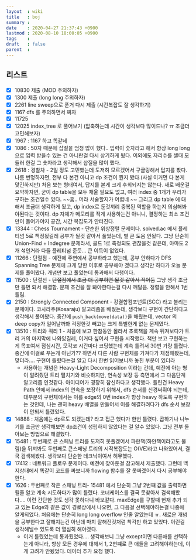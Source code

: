 ```yaml
---
layout  : wiki
title   : boj
summary : 
date    : 2020-04-27 21:37:43 +0900
lastmod : 2020-08-10 18:00:05 +0900
tags    : 
draft   : false
parent  : 
---
```


## 리스트
 * [X] 10830 제출 (MOD 주의하자)
 * [X] 1300 제출 (long long 주의하자)
 * [X] 2261 line sweep으로 푼거 다시 제출 (시간복잡도 잘 생각하기)
 * [X] 1167 dfs 를 주의하면서 짜자
 * [X] 11725
 * [X] 12025 index_tree 로 풀어보기 (압축하는데 시간이 생각보다 많이드나? ㅠ 조금더 고민해보자)
 * [X] 1967 : 1167 하고 똑같네
 * [X] 1086 : 50자 때문에 삽질을 엄청 많이 했다.. 입력이 숫자라고 해서 항상 long long 으로 입력 받을수 있는 건 아니란걸 다시 상기하게 됬다. 이외에도 자리수를 셀때 모듈러 한걸 그 숫자라고 생각해서 삽질을 많이 했다.
 * [X] 2618 : 경찰차 - 2일 정도 고민했는데 도저히 모르겠어서 구글링해서 답지를 봤다. 나름 변명하자면, 전부 다 본건 아니고 dp 조건이 뭔지 봤다.(사실 이거면 다 본게 맞긴하지만) 처음 보는 형태여서, 답지를 본게 크게 후회되지는 않는다. 새로 배운걸 요약하자면, 굳이 dp table을 모두 채울 필요도 없고, 여러 index 중 1개가 우리가 구하는 조건일수 있다. ~~흠.. 머라 서술할지가 어렵네 ~~ 그리고 dp table 에 대해서 조금더 생각하게 됬고, dp index로 둔것끼리 중복된 역할을 하는지 의심해봐야된다는 것이다. dp 자체가 메모리를 적게 사용하는건 아니니, 결정하는 최소 조건만이 들어가야지 공간, 시간 복잡도가 안터진다.
 * [X] 13344 : Chess Tournament - 단순한 위상정렬 문제이다. solved.ac 에서 플레티넘 5로 책정됬길레 공부가 될것 같아서 풀었는데, 별 큰 도움 안됬다. 그냥 단순히 Union-Find + Indegree 문제라서, 골드 1로 측정되도 괜찮을것 같은데, 아마도 2개 섞인거라 다들 플레티넘 준듯... 큰 이득이 없었다.
 * [X] 11266 : 단절점 - 예전에 주변에서 공부하라고 했는데, 공부 안하다가 DFS Spanning Tree 문제에 크게 당한 이후로 공부해야 겠다고 생각만 하다가 오늘 문제를 풀어봤다. 개념만 보고 풀었는데 통과해서 다행이다.
 * [X] 11500 : 단절선 - ~~단절점에서 조금 더 공부하면 될것 같아서 적어둠~~ 그냥 생각 조금만 틀면 되서 해결함. 문제 조건을 잘 봐야한다는걸 다시 깨달음. 정렬을 안해서 1번 틀림.
 * [X] 2150 : Strongly Connected Component - 강결합컴포넌트(SCC) 라고 불리는 문제이다. 코사라주(Kosaraju) 알고리즘을 배웠는데, 생각보다 구현이 간단하다고 생각해서 풀어봤다. 중간에 `push_back(move(data))`을 해줬는데, vector 의 deep copy가 일어날까봐 걱정한것 빼고는 크게 특별한게 없는 문제였다.
 * [X] 13510 : 트리와 쿼리 1 - 처음에 보고 한참동안 몰라서 초록책을 계속 뒤져보다가 트리 거의 마지막에 나와있길레, 이거다 싶어서 구현을 시작했다. 책만 보고 구현하는게 목표여서 점심시간, 모각코 시간마다 코딩했는데 계속 틀려서 30번 가량 틀렸다. 중간에 이걸로 푸는게 아닌가?? 하면서 다른 사람 구현체를 가져다가 채점해봤는데, 맞더라.... 구현이 틀렸다는걸 알고 다시 한번 읽어보니까 놓친 부분이 있더라
   * 사용하는 개념은 Heavy-Light Decomposition 이라는 건데, 예전에 아는 형이 알려줬던 트리 펼치기와 비슷하지만, 연속성 보장 등 측면에서 그 다음단계 알고리즘 인것같다. 아이디어가 굉장히 참신하다고 생각했다. 틀린건 Heavy Path 안에서 index의 연속을 보장하기 위해서, dfs 순서를 신경써줘야 되는데, 대부분의 구현체에서는 이를 edge의 0번 index가 항상 heavy 하도록 구현하는 것인데, 나는 괜히 heavy 배열을 만들어서 이를 해결하려다가 dfs 순서 보장이 안되서 틀렸었다.
 * [X] 14888 : 처음에는 dp로도 되겠는데? 라고 접근 했다가 한번 틀렸다. 곱하기나 나누기를 조금만 생각해보면 dp조건이 성립하지 않았다는 걸 알수 있었다. 그냥 전부 돌아보는 방법으로 해결했다.
 * [X] 15481 : 두번째로 큰 스페닝 트리를 도저히 못풀겠어서 파란책(하얀책이라고도 불림)을 뒤져봐도 두번째로 큰스페닝 트리의 시작복잡도는 O(VE)라고 나와있어서, 결국 검색해봤다. 생각보다 단순한 테크닉이여서 허무했다.
 * [X] 17412 : 네트워크 플로우 문제이다. 예전에 찾아둔걸 참고해서 제출했다. 그런데 백지상태에서 똑같이 코드를 짜보니까 flowing 함수를 잘 못짜겠어서 다시 공부해야한다.
 * [X] 1626 : 두번째로 작은 스패닝 트리- 15481 에서 단순히 그냥 2번째 값을 출력하면 될줄 알고 계속 시도하다가 많이 틀렸다. 코너케이스를 결국 못찾아서 검색해봤다.... 이런 간단한 것도 생각 못하다니 바보같다. maxEdge를 구할때 현재 추가 되고 있는 Edge와 같은 값이 경로상에서 나오면, 그 다음걸 선택해야하는걸 나중에 알게되었다. 처음에는 단순히 long long overflow 인줄 알았는데 ㅠ. 새로운 개념을 공부한다고 잘해지는건 아닌데 마치 잘해진것처럼 착각만 하고 있었다. 이런걸 생각해낼수 있도록 더 열심히 해야겠다.
   * 이거 틀렸었는데 통과됬었다.... 생각해보니 그냥 except이면 다른애를 선택하는게 아니라, 항상 모든 경우에 대해서 1, 2번쨰로 큰 애들을 고려해야하는데, 이게 고려가 안됬었다. 데이터 추가 요청 했다.
